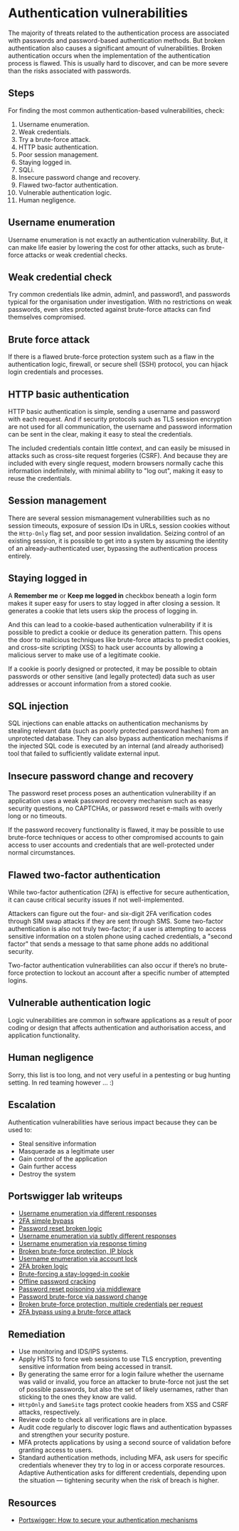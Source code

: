 # Authentication vulnerabilities

The majority of threats related to the authentication process are associated with passwords and password-based authentication methods. But broken authentication also causes a significant amount of vulnerabilities. Broken authentication occurs when the implementation of the authentication process is flawed. This is usually hard to discover, and can be more severe than the risks associated with passwords.

## Steps

For finding the most common authentication-based vulnerabilities, check:

1. Username enumeration.
2. Weak credentials.
3. Try a brute-force attack.
4. HTTP basic authentication.
5. Poor session management.
6. Staying logged in.
7. SQLi.
8. Insecure password change and recovery.
9. Flawed two-factor authentication.
10. Vulnerable authentication logic.
11. Human negligence.

## Username enumeration

Username enumeration is not exactly an authentication vulnerability. But, it can make life easier by lowering the cost for other attacks, such as brute-force attacks or weak credential checks.

## Weak credential check

Try common credentials like admin, admin1, and password1, and passwords typical for the organisation under investigation. With no restrictions on weak passwords, even sites protected against brute-force attacks can find themselves compromised.

## Brute force attack

If there is a flawed brute-force protection system such as a flaw in the authentication logic, firewall, or secure shell (SSH) protocol, you can hijack login credentials and processes.

## HTTP basic authentication

HTTP basic authentication is simple, sending a username and password with each request. And if security protocols such as TLS session encryption are not used for all communication, the username and password information can be sent in the clear, making it easy to steal the credentials.

The included credentials contain little context, and can easily be misused in attacks such as cross-site request forgeries (CSRF). And because they are included with every single request, modern browsers normally cache this information indefinitely, with minimal ability to "log out", making it easy to reuse the credentials.

## Session management

There are several session mismanagement vulnerabilities such as no session timeouts, exposure of session IDs in URLs, session cookies without the `Http-Only` flag set, and poor session invalidation. Seizing control of an existing session, it is possible to get into a system by assuming the identity of an already-authenticated user, bypassing the authentication process entirely. 

## Staying logged in

A **Remember me** or **Keep me logged in** checkbox beneath a login form makes it super easy for users to stay logged in after closing a session. It generates a cookie that lets users skip the process of logging in.

And this can lead to a cookie-based authentication vulnerability if it is possible to predict a cookie or deduce its generation pattern. This opens the door to malicious techniques like brute-force attacks to predict cookies, and cross-site scripting (XSS) to hack user accounts by allowing a malicious server to make use of a legitimate cookie.

If a cookie is poorly designed or protected, it may be possible to obtain passwords or other sensitive (and legally protected) data such as user addresses or account information from a stored cookie.

## SQL injection

SQL injections can enable attacks on authentication mechanisms by stealing relevant data (such as poorly protected password hashes) from an unprotected database. They can also bypass authentication mechanisms if the injected SQL code is executed by an internal (and already authorised) tool that failed to sufficiently validate external input.

## Insecure password change and recovery

The password reset process poses an authentication vulnerability if an application uses a weak password recovery mechanism such as easy security questions, no CAPTCHAs, or password reset e-mails with overly long or no timeouts.

If the password recovery functionality is flawed, it may be possible to use brute-force techniques or access to other compromised accounts to gain access to user accounts and credentials that are well-protected under normal circumstances.

## Flawed two-factor authentication

While two-factor authentication (2FA) is effective for secure authentication, it can cause critical security issues if not well-implemented.

Attackers can figure out the four- and six-digit 2FA verification codes through SIM swap attacks if they are sent through SMS. Some two-factor authentication is also not truly two-factor; if a user is attempting to access sensitive information on a stolen phone using cached credentials, a "second factor" that sends a message to that same phone adds no additional security.

Two-factor authentication vulnerabilities can also occur if there’s no brute-force protection to lockout an account after a specific number of attempted logins.

## Vulnerable authentication logic

Logic vulnerabilities are common in software applications as a result of poor coding or design that affects authentication and authorisation access, and application functionality.

## Human negligence

Sorry, this list is too long, and not very useful in a pentesting or bug hunting setting. In red teaming however ... :)

## Escalation

Authentication vulnerabilities have serious impact because they can be used to:

* Steal sensitive information
* Masquerade as a legitimate user
* Gain control of the application
* Gain further access
* Destroy the system

## Portswigger lab writeups

* [Username enumeration via different responses](../auth/1.md)
* [2FA simple bypass](../auth/2.md)
* [Password reset broken logic](../auth/3.md)
* [Username enumeration via subtly different responses](../auth/4.md)
* [Username enumeration via response timing](../auth/5.md)
* [Broken brute-force protection, IP block](../auth/6.md)
* [Username enumeration via account lock](../auth/7.md)
* [2FA broken logic](../auth/8.md)
* [Brute-forcing a stay-logged-in cookie](../auth/9.md)
* [Offline password cracking](../auth/10.md)
* [Password reset poisoning via middleware](../auth/11.md)
* [Password brute-force via password change](../auth/12.md)
* [Broken brute-force protection, multiple credentials per request](../auth/13.md)
* [2FA bypass using a brute-force attack](../auth/14.md)

## Remediation

* Use monitoring and IDS/IPS systems.
* Apply HSTS to force web sessions to use TLS encryption, preventing sensitive information from being accessed in transit.
* By generating the same error for a login failure whether the username was valid or invalid, you force an attacker to brute-force not just the set of possible passwords, but also the set of likely usernames, rather than sticking to the ones they know are valid.
* `HttpOnly` and `SameSite` tags protect cookie headers from XSS and CSRF attacks, respectively.
* Review code to check all verifications are in place.
* Audit code regularly to discover logic flaws and authentication bypasses and strengthen your security posture.
* MFA protects applications by using a second source of validation before granting access to users.
* Standard authentication methods, including MFA, ask users for specific credentials whenever they try to log in or access corporate resources. Adaptive Authentication asks for different credentials, depending upon the situation — tightening security when the risk of breach is higher.

## Resources

* [Portswigger: How to secure your authentication mechanisms](https://portswigger.net/web-security/authentication/securing)